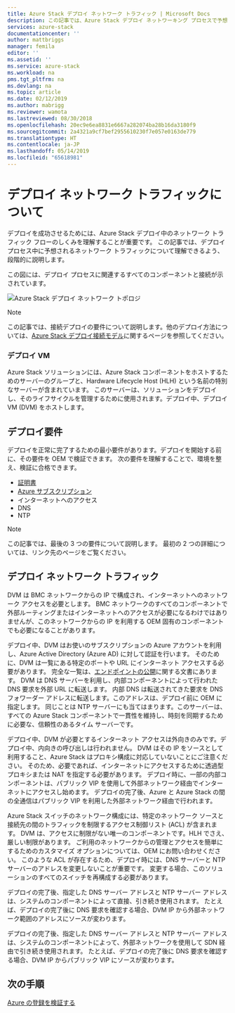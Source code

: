 ```yaml
---
title: Azure Stack デプロイ ネットワーク トラフィック | Microsoft Docs
description: この記事では、Azure Stack デプロイ ネットワーキング プロセスで予想されることについて説明します。
services: azure-stack
documentationcenter: ''
author: mattbriggs
manager: femila
editor: ''
ms.assetid: ''
ms.service: azure-stack
ms.workload: na
pms.tgt_pltfrm: na
ms.devlang: na
ms.topic: article
ms.date: 02/12/2019
ms.author: mabrigg
ms.reviewer: wamota
ms.lastreviewed: 08/30/2018
ms.openlocfilehash: 20ec9e6ea8831e6667a282074ba28b16da3180f9
ms.sourcegitcommit: 2a4321a9cf7bef2955610230f7e057e0163de779
ms.translationtype: HT
ms.contentlocale: ja-JP
ms.lasthandoff: 05/14/2019
ms.locfileid: "65618981"
---
```

# <a name="about-deployment-network-traffic"></a>デプロイ ネットワーク トラフィックについて
デプロイを成功させるためには、Azure Stack デプロイ中のネットワーク トラフィック フローのしくみを理解することが重要です。 この記事では、デプロイ プロセス中に予想されるネットワーク トラフィックについて理解できるよう、段階的に説明します。

この図には、デプロイ プロセスに関連するすべてのコンポーネントと接続が示されています。

![Azure Stack デプロイ ネットワーク トポロジ](media/deployment-networking/figure1.png)

> [!NOTE]
> この記事では、接続デプロイの要件について説明します。他のデプロイ方法については、[Azure Stack デプロイ接続モデル](azure-stack-connection-models.md)に関するページを参照してください。

### <a name="the-deployment-vm"></a>デプロイ VM
Azure Stack ソリューションには、Azure Stack コンポーネントをホストするためのサーバーのグループと、Hardware Lifecycle Host (HLH) という名前の特別なサーバーが含まれています。 このサーバーは、ソリューションをデプロイし、そのライフサイクルを管理するために使用されます。デプロイ中、デプロイ VM (DVM) をホストします。

## <a name="deployment-requirements"></a>デプロイ要件
デプロイを正常に完了するための最小要件があります。デプロイを開始する前に、その要件を OEM で検証できます。 次の要件を理解することで、環境を整え、検証に合格できます。

-   [証明書](azure-stack-pki-certs.md)
-   [Azure サブスクリプション](https://azure.microsoft.com/free/?b=17.06)
-   インターネットへのアクセス
-   DNS
-   NTP

> [!NOTE]
> この記事では、最後の 3 つの要件について説明します。 最初の 2 つの詳細については、リンク先のページをご覧ください。

## <a name="deployment-network-traffic"></a>デプロイ ネットワーク トラフィック
DVM は BMC ネットワークからの IP で構成され、インターネットへのネットワーク アクセスを必要とします。 BMC ネットワークのすべてのコンポーネントで外部ルーティングまたはインターネットへのアクセスが必要になるわけではありませんが、このネットワークからの IP を利用する OEM 固有のコンポーネントでも必要になることがあります。

デプロイ中、DVM はお使いのサブスクリプションの Azure アカウントを利用し、Azure Active Directory (Azure AD) に対して認証を行います。 そのために、DVM は一覧にある特定のポートや URL にインターネット アクセスする必要があります。 完全な一覧は、[エンドポイントの公開](azure-stack-integrate-endpoints.md)に関する文書にあります。 DVM は DNS サーバーを利用し、内部コンポーネントによって行われた DNS 要求を外部 URL に転送します。 内部 DNS は転送されてきた要求を DNS フォワーダー アドレスに転送します。このアドレスは、デプロイ前に OEM に指定します。 同じことは NTP サーバーにも当てはまります。このサーバーは、すべての Azure Stack コンポーネントで一貫性を維持し、時刻を同期するために必要な、信頼性のあるタイム サーバーです。

デプロイ中、DVM が必要とするインターネット アクセスは外向きのみです。デプロイ中、内向きの呼び出しは行われません。 DVM はその IP をソースとして利用すること、Azure Stack はプロキシ構成に対応していないことにご注意ください。 そのため、必要であれば、インターネットにアクセスするために透過型プロキシまたは NAT を指定する必要があります。 デプロイ時に、一部の内部コンポーネントは、パブリック VIP を使用して外部ネットワーク経由でインターネットにアクセスし始めます。 デプロイの完了後、Azure と Azure Stack の間の全通信はパブリック VIP を利用した外部ネットワーク経由で行われます。

Azure Stack スイッチのネットワーク構成には、特定のネットワーク ソースと接続先の間のトラフィックを制限するアクセス制御リスト (ACL) が含まれます。 DVM は、アクセスに制限がない唯一のコンポーネントです。HLH でさえ、厳しい制限があります。 ご利用のネットワークからの管理とアクセスを簡単にするためのカスタマイズ オプションについては、OEM にお問い合わせください。 このような ACL が存在するため、デプロイ時には、DNS サーバーと NTP サーバーのアドレスを変更しないことが重要です。 変更する場合、このソリューションのすべてのスイッチを再構成する必要があります。

デプロイの完了後、指定した DNS サーバー アドレスと NTP サーバー アドレスは、システムのコンポーネントによって直接、引き続き使用されます。 たとえば、デプロイの完了後に DNS 要求を確認する場合、DVM IP から外部ネットワーク範囲のアドレスにソースが変わります。

デプロイの完了後、指定した DNS サーバー アドレスと NTP サーバー アドレスは、システムのコンポーネントによって、外部ネットワークを使用して SDN 経由で引き続き使用されます。 たとえば、デプロイの完了後に DNS 要求を確認する場合、DVM IP からパブリック VIP にソースが変わります。

## <a name="next-steps"></a>次の手順
[Azure の登録を検証する](azure-stack-validate-registration.md)
